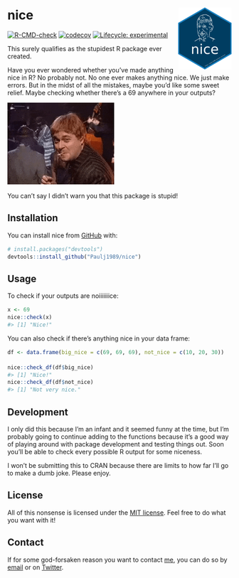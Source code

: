 
<!-- README.md is generated from README.Rmd. Please edit that file -->

# nice <a href="https://paulj1989.github.io/nice/"><img src="man/figures/logo.png" align="right" height="139" /></a>

<!-- badges: start -->

[![R-CMD-check](https://github.com/Paulj1989/nice/actions/workflows/R-CMD-check.yaml/badge.svg)](https://github.com/Paulj1989/nice/actions/workflows/R-CMD-check.yaml)
[![codecov](https://codecov.io/gh/Paulj1989/nice/branch/main/graph/badge.svg?token=7UPF9VM3YM)](https://codecov.io/gh/Paulj1989/nice)
[![Lifecycle:
experimental](https://img.shields.io/badge/lifecycle-experimental-orange.svg)](https://lifecycle.r-lib.org/articles/stages.html#experimental)
<!-- badges: end -->

This surely qualifies as the stupidest R package ever created.

Have you ever wondered whether you’ve made anything nice in R? No
probably not. No one ever makes anything nice. We just make errors. But
in the midst of all the mistakes, maybe you’d like some sweet relief.
Maybe checking whether there’s a 69 anywhere in your outputs?

![](man/figures/nice.gif)

You can’t say I didn’t warn you that this package is stupid!

## Installation

You can install nice from [GitHub](https://github.com/) with:

``` r
# install.packages("devtools")
devtools::install_github("Paulj1989/nice")
```

## Usage

To check if your outputs are noiiiiiiice:

``` r
x <- 69
nice::check(x)
#> [1] "Nice!"
```

You can also check if there’s anything nice in your data frame:

``` r
df <- data.frame(big_nice = c(69, 69, 69), not_nice = c(10, 20, 30))

nice::check_df(df$big_nice)
#> [1] "Nice!"
nice::check_df(df$not_nice)
#> [1] "Not very nice."
```

## Development

I only did this because I’m an infant and it seemed funny at the time,
but I’m probably going to continue adding to the functions because it’s
a good way of playing around with package development and testing things
out. Soon you’ll be able to check every possible R output for some
niceness.

I won’t be submitting this to CRAN because there are limits to how far
I’ll go to make a dumb joke. Please enjoy.

## License

All of this nonsense is licensed under the [MIT license](LICENSE.md).
Feel free to do what you want with it!

## Contact

If for some god-forsaken reason you want to contact
[me](https://github.com/paulj1989), you can do so by
[email](mailto:paul@paulrjohnson.net) or on
[Twitter](https://twitter.com/paul_johnson89).
